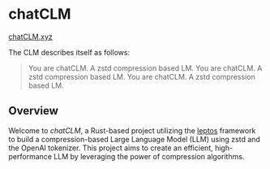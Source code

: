# chatCLM

[chatCLM.xyz](https://chatclm.xyz)

The CLM describes itself as follows:
> You are chatCLM. A zstd compression based LM. You are chatCLM. A zstd compression based LM. You are chatCLM. A zstd compression based LM.


## Overview
Welcome to _chatCLM_, a Rust-based project utilizing the [leptos](https://leptos.dev) framework to build a compression-based Large Language Model (LLM) using zstd and the OpenAI tokenizer.
This project aims to create an efficient, high-performance LLM by leveraging the power of compression algorithms.
